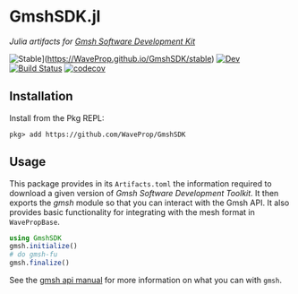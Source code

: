 # GmshSDK.jl
*Julia artifacts for [Gmsh Software Development
Kit](https://gmsh.info/#Download)*

![Stable](https://img.shields.io/badge/docs-stable-blue.svg)](https://WaveProp.github.io/GmshSDK/stable)
[![Dev](https://img.shields.io/badge/docs-dev-blue.svg)](https://WaveProp.github.io/GmshSDK/dev)
[![Build
Status](https://github.com/WaveProp/GmshSDK/workflows/CI/badge.svg)](https://github.com/WaveProp/GmshSDK/actions)
[![codecov](https://codecov.io/gh/WaveProp/GmshSDK/branch/main/graph/badge.svg?token=codJo03vp6)](https://codecov.io/gh/WaveProp/GmshSDK)


## Installation
Install from the Pkg REPL:
```
pkg> add https://github.com/WaveProp/GmshSDK
```

## Usage

This package provides in its `Artifacts.toml` the information required to
download a given version of *Gmsh Software Development Toolkit*. It then exports
the *gmsh* module so that you can interact with the Gmsh API. It also provides
basic functionality for integrating with the mesh format in `WavePropBase`.

```julia
using GmshSDK
gmsh.initialize()
# do gmsh-fu
gmsh.finalize()
```

See the [gmsh api manual](https://gmsh.info/doc/texinfo/gmsh.html#Gmsh-API) for more
information on what you can with `gmsh`.
